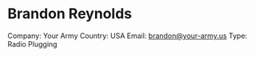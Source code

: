 # Brandon Reynolds

Company: Your Army
Country: USA
Email: brandon@your-army.us
Type: Radio Plugging